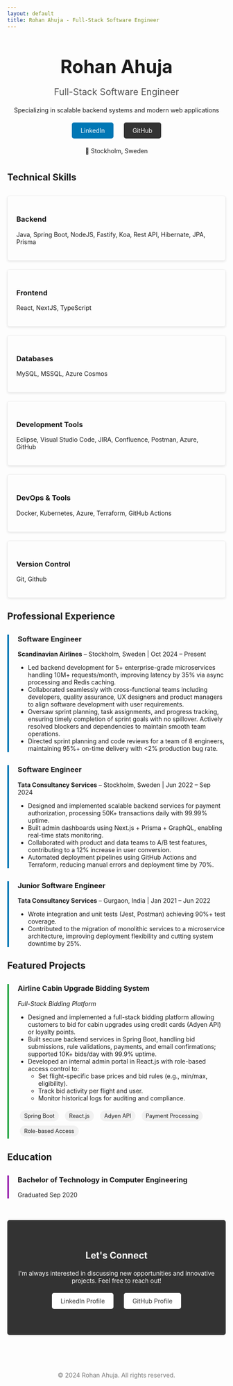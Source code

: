 ```yaml
---
layout: default
title: Rohan Ahuja - Full-Stack Software Engineer
---
```


<div align="center" style="margin-bottom: 40px;">
  <h1 style="font-size: 3em; margin-bottom: 10px;">Rohan Ahuja</h1>
  <p style="font-size: 1.5em; color: #555;">Full-Stack Software Engineer</p>
  <p>Specializing in scalable backend systems and modern web applications</p>
  
  <div style="margin: 30px 0;">
    <a href="https://www.linkedin.com/in/rohan-ahuja-se" style="margin: 0 10px; text-decoration: none; padding: 10px 20px; background-color: #0077B5; color: white; border-radius: 5px;">LinkedIn</a>
    <a href="https://github.com/Rohan657" style="margin: 0 10px; text-decoration: none; padding: 10px 20px; background-color: #333; color: white; border-radius: 5px;">GitHub</a>
  </div>
  
  <p>📍 Stockholm, Sweden</p>
</div>

## Technical Skills

<div style="display: grid; grid-template-columns: repeat(auto-fit, minmax(250px, 1fr)); gap: 20px; margin: 30px 0;">
  <div style="border: 1px solid #eee; border-radius: 5px; padding: 20px; box-shadow: 0 2px 5px rgba(0,0,0,0.1);">
    <h3>Backend</h3>
    <p>Java, Spring Boot, NodeJS, Fastify, Koa, Rest API, Hibernate, JPA, Prisma</p>
  </div>
  
  <div style="border: 1px solid #eee; border-radius: 5px; padding: 20px; box-shadow: 0 2px 5px rgba(0,0,0,0.1);">
    <h3>Frontend</h3>
    <p>React, NextJS, TypeScript</p>
  </div>
  
  <div style="border: 1px solid #eee; border-radius: 5px; padding: 20px; box-shadow: 0 2px 5px rgba(0,0,0,0.1);">
    <h3>Databases</h3>
    <p>MySQL, MSSQL, Azure Cosmos</p>
  </div>
  
  <div style="border: 1px solid #eee; border-radius: 5px; padding: 20px; box-shadow: 0 2px 5px rgba(0,0,0,0.1);">
    <h3>Development Tools</h3>
    <p>Eclipse, Visual Studio Code, JIRA, Confluence, Postman, Azure, GitHub</p>
  </div>
  
  <div style="border: 1px solid #eee; border-radius: 5px; padding: 20px; box-shadow: 0 2px 5px rgba(0,0,0,0.1);">
    <h3>DevOps & Tools</h3>
    <p>Docker, Kubernetes, Azure, Terraform, GitHub Actions</p>
  </div>
  
  <div style="border: 1px solid #eee; border-radius: 5px; padding: 20px; box-shadow: 0 2px 5px rgba(0,0,0,0.1);">
    <h3>Version Control</h3>
    <p>Git, Github</p>
  </div>
</div>

## Professional Experience

<div style="margin: 30px 0;">
  <div style="border-left: 4px solid #0077B5; padding-left: 20px; margin-bottom: 30px;">
    <h3>Software Engineer</h3>
    <p><strong>Scandinavian Airlines</strong> – Stockholm, Sweden | Oct 2024 – Present</p>
    <ul>
      <li>Led backend development for 5+ enterprise-grade microservices handling 10M+ requests/month, improving latency by 35% via async processing and Redis caching.</li>
      <li>Collaborated seamlessly with cross-functional teams including developers, quality assurance, UX designers and product managers to align software development with user requirements.</li>
      <li>Oversaw sprint planning, task assignments, and progress tracking, ensuring timely completion of sprint goals with no spillover. Actively resolved blockers and dependencies to maintain smooth team operations.</li>
      <li>Directed sprint planning and code reviews for a team of 8 engineers, maintaining 95%+ on-time delivery with <2% production bug rate.</li>
    </ul>
  </div>

  <div style="border-left: 4px solid #0077B5; padding-left: 20px; margin-bottom: 30px;">
    <h3>Software Engineer</h3>
    <p><strong>Tata Consultancy Services</strong> – Stockholm, Sweden | Jun 2022 – Sep 2024</p>
    <ul>
      <li>Designed and implemented scalable backend services for payment authorization, processing 50K+ transactions daily with 99.99% uptime.</li>
      <li>Built admin dashboards using Next.js + Prisma + GraphQL, enabling real-time stats monitoring.</li>
      <li>Collaborated with product and data teams to A/B test features, contributing to a 12% increase in user conversion.</li>
      <li>Automated deployment pipelines using GitHub Actions and Terraform, reducing manual errors and deployment time by 70%.</li>
    </ul>
  </div>

  <div style="border-left: 4px solid #0077B5; padding-left: 20px; margin-bottom: 30px;">
    <h3>Junior Software Engineer</h3>
    <p><strong>Tata Consultancy Services</strong> – Gurgaon, India | Jan 2021 – Jun 2022</p>
    <ul>
      <li>Wrote integration and unit tests (Jest, Postman) achieving 90%+ test coverage.</li>
      <li>Contributed to the migration of monolithic services to a microservice architecture, improving deployment flexibility and cutting system downtime by 25%.</li>
    </ul>
  </div>
</div>

## Featured Projects

<div style="border-left: 4px solid #28a745; padding-left: 20px; margin: 30px 0;">
  <h3>Airline Cabin Upgrade Bidding System</h3>
  <p><em>Full-Stack Bidding Platform</em></p>
  <ul>
    <li>Designed and implemented a full-stack bidding platform allowing customers to bid for cabin upgrades using credit cards (Adyen API) or loyalty points.</li>
    <li>Built secure backend services in Spring Boot, handling bid submissions, rule validations, payments, and email confirmations; supported 10K+ bids/day with 99.9% uptime.</li>
    <li>Developed an internal admin portal in React.js with role-based access control to:
      <ul>
        <li>Set flight-specific base prices and bid rules (e.g., min/max, eligibility).</li>
        <li>Track bid activity per flight and user.</li>
        <li>Monitor historical logs for auditing and compliance.</li>
      </ul>
    </li>
  </ul>
  <div style="margin-top: 15px;">
    <span style="display: inline-block; background-color: #f1f1f1; padding: 5px 10px; border-radius: 15px; margin: 5px; font-size: 0.9em;">Spring Boot</span>
    <span style="display: inline-block; background-color: #f1f1f1; padding: 5px 10px; border-radius: 15px; margin: 5px; font-size: 0.9em;">React.js</span>
    <span style="display: inline-block; background-color: #f1f1f1; padding: 5px 10px; border-radius: 15px; margin: 5px; font-size: 0.9em;">Adyen API</span>
    <span style="display: inline-block; background-color: #f1f1f1; padding: 5px 10px; border-radius: 15px; margin: 5px; font-size: 0.9em;">Payment Processing</span>
    <span style="display: inline-block; background-color: #f1f1f1; padding: 5px 10px; border-radius: 15px; margin: 5px; font-size: 0.9em;">Role-based Access</span>
  </div>
</div>

## Education

<div style="border-left: 4px solid #9c27b0; padding-left: 20px; margin: 30px 0;">
  <h3>Bachelor of Technology in Computer Engineering</h3>
  <p>Graduated Sep 2020</p>
</div>

<div style="background-color: #333; color: white; padding: 40px 20px; text-align: center; margin-top: 50px; border-radius: 5px;">
  <h2>Let's Connect</h2>
  <p style="max-width: 600px; margin: 20px auto;">I'm always interested in discussing new opportunities and innovative projects. Feel free to reach out!</p>
  
  <div style="margin: 30px 0;">
    <a href="https://www.linkedin.com/in/rohan-ahuja-se" style="margin: 0 10px; text-decoration: none; padding: 10px 20px; background-color: white; color: #333; border-radius: 5px;">LinkedIn Profile</a>
    <a href="https://github.com/Rohan657" style="margin: 0 10px; text-decoration: none; padding: 10px 20px; background-color: white; color: #333; border-radius: 5px;">GitHub Profile</a>
  </div>
</div>

<footer style="text-align: center; padding: 20px; margin-top: 50px; color: #777;">
  <p>&copy; 2024 Rohan Ahuja. All rights reserved.</p>
</footer>
